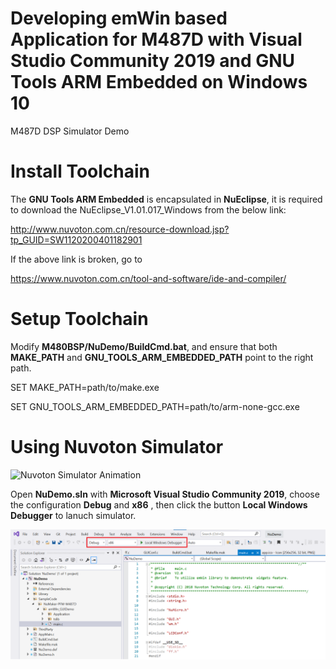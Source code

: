 # Developing emWin based Application for M487D with Visual Studio Community 2019 and GNU Tools ARM Embedded on Windows 10
M487D DSP Simulator Demo

# Install Toolchain
The **GNU Tools ARM Embedded** is encapsulated in **NuEclipse**, it is required to download the NuEclipse_V1.01.017_Windows from the below link:

http://www.nuvoton.com.cn/resource-download.jsp?tp_GUID=SW1120200401182901

If the above link is broken, go to 

https://www.nuvoton.com.cn/tool-and-software/ide-and-compiler/

# Setup Toolchain
Modify **M480BSP/NuDemo/BuildCmd.bat**, and ensure that both **MAKE_PATH** and **GNU_TOOLS_ARM_EMBEDDED_PATH** point to the right path.

SET MAKE_PATH=path/to/make.exe

SET GNU_TOOLS_ARM_EMBEDDED_PATH=path/to/arm-none-gcc.exe

# Using Nuvoton Simulator
![Nuvoton Simulator Animation](/NuDemo/res/anim.gif)




Open **NuDemo.sln** with **Microsoft Visual Studio Community 2019**, choose the configuration **Debug** and **x86** , then click the button **Local Windows Debugger** to lanuch simulator.

![Visual Studio 2019](/NuDemo/res/vs2019.png)




